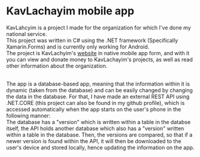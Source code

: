 <h1><b>KavLachayim mobile app</h1></b>

KavLahcyim is a project I made for the organization for which I've done my national service.<br/>
This project was written in C# using the .NET framework (Specifically Xamarin.Forms) and is currently only working for Android.<br/>
The project is KavLachyim's <a href="https://www.kavlachayim.co.il">website</a> in native mobile app form, and with it you can view and donate money to KavLachayim's projects, as well as read other information about the organization.<br/><br/>

The app is a database-based app, meaning that the information within it is dynamic (taken from the database) and can be easily changed by changing the data in the database. For that, I have made an external REST API using .NET.CORE (this project can also be found in my github profile), which is accessed automatically when the app starts on the user's phone in the following manner:<br/>
 The database has a "version" which is written within a table in the databse itself, the API holds another database which also has a "version" written within a table in the database. Then, the versions are compared, so that if a newer version is found within the API, it will then be downloaded to the user's device and stored locally, hence updating the information on the app.
